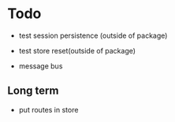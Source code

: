 # Todo
- test session persistence (outside of package)
- test store reset(outside of package)

- message bus

## Long term
- put routes in store
